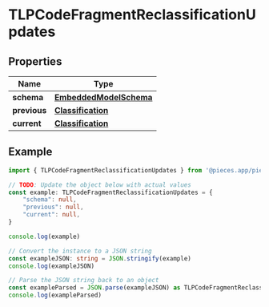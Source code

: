 
# TLPCodeFragmentReclassificationUpdates


## Properties

Name | Type
------------ | -------------
**schema** | [**EmbeddedModelSchema**](EmbeddedModelSchema)
**previous** | [**Classification**](Classification)
**current** | [**Classification**](Classification)

## Example

```typescript
import { TLPCodeFragmentReclassificationUpdates } from '@pieces.app/pieces-os-client'

// TODO: Update the object below with actual values
const example: TLPCodeFragmentReclassificationUpdates = {
    "schema": null,
    "previous": null,
    "current": null,
}

console.log(example)

// Convert the instance to a JSON string
const exampleJSON: string = JSON.stringify(example)
console.log(exampleJSON)

// Parse the JSON string back to an object
const exampleParsed = JSON.parse(exampleJSON) as TLPCodeFragmentReclassificationUpdates
console.log(exampleParsed)
```


